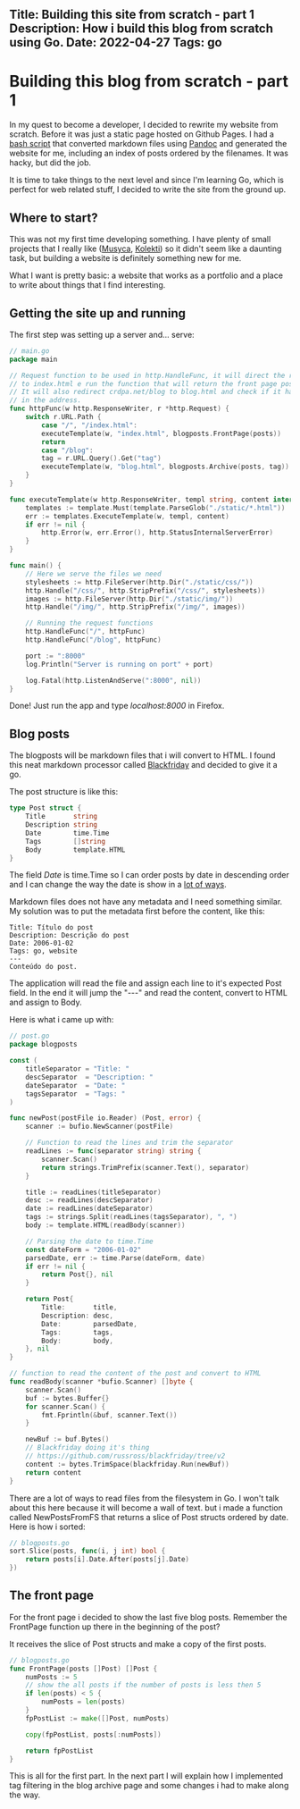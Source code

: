 Title: Building this site from scratch - part 1
Description: How i build this blog from scratch using Go.
Date: 2022-04-27
Tags: go
---
# Building this blog from scratch - part 1

In my quest to become a developer, I decided to rewrite my website from scratch. Before it was just a static page hosted on Github Pages. I had a [bash script](https://github.com/crdpa/bsg) that converted markdown files using [Pandoc](https://pandoc.org/) and generated the website for me, including an index of posts ordered by the filenames. It was hacky, but did the job.

It is time to take things to the next level and since I'm learning Go, which is perfect for web related stuff, I decided to write the site from the ground up.

## Where to start?

This was not my first time developing something. I have plenty of small projects that I really like ([Musyca](https://github.com/crdpa/musyca), [Kolekti](https://github.com/crdpa/kolekti)) so it didn't seem like a daunting task, but building a website is definitely something new for me.

What I want is pretty basic: a website that works as a portfolio and a place to write about things that I find interesting.

## Getting the site up and running

The first step was setting up a server and... serve:

```go
// main.go
package main

// Request function to be used in http.HandleFunc, it will direct the root address
// to index.html e run the function that will return the front page posts.
// It will also redirect crdpa.net/blog to blog.html and check if it has a tag (?tag=)
// in the address.
func httpFunc(w http.ResponseWriter, r *http.Request) {
	switch r.URL.Path {
		case "/", "/index.html":
		executeTemplate(w, "index.html", blogposts.FrontPage(posts))
		return
		case "/blog":
		tag = r.URL.Query().Get("tag")
		executeTemplate(w, "blog.html", blogposts.Archive(posts, tag))
	}
}

func executeTemplate(w http.ResponseWriter, templ string, content interface{}) {
	templates := template.Must(template.ParseGlob("./static/*.html"))
	err := templates.ExecuteTemplate(w, templ, content)
	if err != nil {
		http.Error(w, err.Error(), http.StatusInternalServerError)
	}
}

func main() {
	// Here we serve the files we need
	stylesheets := http.FileServer(http.Dir("./static/css/"))
	http.Handle("/css/", http.StripPrefix("/css/", stylesheets))
	images := http.FileServer(http.Dir("./static/img/"))
	http.Handle("/img/", http.StripPrefix("/img/", images))

	// Running the request functions
	http.HandleFunc("/", httpFunc)
	http.HandleFunc("/blog", httpFunc)

	port := ":8000"
	log.Println("Server is running on port" + port)

	log.Fatal(http.ListenAndServe(":8000", nil))
}
```

Done! Just run the app and type *localhost:8000* in Firefox.

## Blog posts

The blogposts will be markdown files that i will convert to HTML. I found this neat markdown processor called [Blackfriday](https://github.com/russross/blackfriday/tree/v2) and decided to give it a go.

The post structure is like this:

```go
type Post struct {
    Title       string
    Description string
    Date        time.Time
    Tags        []string
    Body        template.HTML
}
```

The field *Date* is time.Time so I can order posts by date in descending order and I can change the way the date is show in a [lot of ways](https://yourbasic.org/golang/format-parse-string-time-date-example/).

Markdown files does not have any metadata and I need something similar. My solution was to put the metadata first before the content, like this:

```
Title: Título do post
Description: Descrição do post
Date: 2006-01-02
Tags: go, website
---
Conteúdo do post.
```

The application will read the file and assign each line to it's expected Post field. In the end it will jump the "---" and read the content, convert to HTML and assign to Body.

Here is what i came up with:

```go
// post.go
package blogposts

const (
	titleSeparator = "Title: "
	descSeparator  = "Description: "
	dateSeparator  = "Date: "
	tagsSeparator  = "Tags: "
)

func newPost(postFile io.Reader) (Post, error) {
	scanner := bufio.NewScanner(postFile)

	// Function to read the lines and trim the separator
	readLines := func(separator string) string {
		scanner.Scan()
		return strings.TrimPrefix(scanner.Text(), separator)
	}

	title := readLines(titleSeparator)
	desc := readLines(descSeparator)
	date := readLines(dateSeparator)
	tags := strings.Split(readLines(tagsSeparator), ", ")
	body := template.HTML(readBody(scanner))

	// Parsing the date to time.Time
	const dateForm = "2006-01-02"
	parsedDate, err := time.Parse(dateForm, date)
	if err != nil {
		return Post{}, nil
	}

	return Post{
		Title:       title,
		Description: desc,
		Date:        parsedDate,
		Tags:        tags,
		Body:        body,
	}, nil
}

// function to read the content of the post and convert to HTML
func readBody(scanner *bufio.Scanner) []byte {
	scanner.Scan()
	buf := bytes.Buffer{}
	for scanner.Scan() {
		fmt.Fprintln(&buf, scanner.Text())
	}

	newBuf := buf.Bytes()
	// Blackfriday doing it's thing
	// https://github.com/russross/blackfriday/tree/v2
	content := bytes.TrimSpace(blackfriday.Run(newBuf))
	return content
}
```
There are a lot of ways to read files from the filesystem in Go. I won't talk about this here because it will become a wall of text. but i made a function called NewPostsFromFS that returns a slice of Post structs ordered by date. Here is how i sorted:

```go
// blogposts.go
sort.Slice(posts, func(i, j int) bool {
	return posts[i].Date.After(posts[j].Date)
})
```

## The front page

For the front page i decided to show the last five blog posts. Remember the FrontPage function up there in the beginning of the post?

It receives the slice of Post structs and make a copy of the first posts.

```go
// blogposts.go
func FrontPage(posts []Post) []Post {
	numPosts := 5
	// show the all posts if the number of posts is less then 5
	if len(posts) < 5 {
		numPosts = len(posts)
	}
	fpPostList := make([]Post, numPosts)

	copy(fpPostList, posts[:numPosts])

	return fpPostList
}
```

This is all for the first part. In the next part I will explain how I implemented tag filtering in the blog archive page and some changes i had to make along the way.
